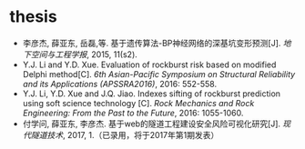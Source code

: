 # thesis

* 李彦杰, 薛亚东, 岳磊,等. 基于遗传算法-BP神经网络的深基坑变形预测[J]. *地下空间与工程学报*, 2015, 11(s2).
* Y.J. Li and Y.D. Xue. Evaluation of rockburst risk based on modified Delphi method[C]. *6th Asian-Pacific Symposium on Structural Reliability and its Applications (APSSRA2016)*, 2016: 552-558.
* Y.J. Li, Y.D. Xue and J.Q. Jiao. Indexes sifting of rockburst prediction using soft science technology [C]. *Rock Mechanics and Rock Engineering: From the Past to the Future*, 2016: 1055-1060.
* 付学问, 薛亚东, 李彦杰. 基于web的隧道工程建设安全风险可视化研究[J]. *现代隧道技术*, 2017, 1.（已录用，将于2017年第1期发表）
